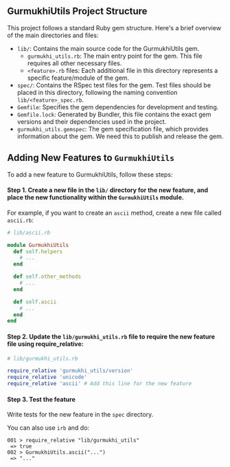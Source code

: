 ## GurmukhiUtils Project Structure

This project follows a standard Ruby gem structure. Here's a brief overview of the main directories and files:

- `lib/`: Contains the main source code for the GurmukhiUtils gem.
  - `gurmukhi_utils.rb`: The main entry point for the gem. This file requires all other necessary files.
  - `<feature>.rb` files: Each additional file in this directory represents a specific feature/module of the gem.
- `spec/`: Contains the RSpec test files for the gem. Test files should be placed in this directory, following the naming convention `lib/<feature>_spec.rb`.
- `Gemfile`: Specifies the gem dependencies for development and testing.
- `Gemfile.lock`: Generated by Bundler, this file contains the exact gem versions and their dependencies used in the project.
- `gurmukhi_utils.gemspec`: The gem specification file, which provides information about the gem. We need this to publish and release the gem.

## Adding New Features to `GurmukhiUtils`

To add a new feature to GurmukhiUtils, follow these steps:

#### Step 1. Create a new file in the `lib/` directory for the new feature, and place the new functionality within the `GurmukhiUtils` module.

For example, if you want to create an `ascii` method, create a new file called `ascii.rb`:

```ruby
# lib/ascii.rb

module GurmukhiUtils
  def self.helpers
    # ...
  end

  def self.other_methods
    # ...
  end

  def self.ascii
    # ...
  end
end
```

#### Step 2. Update the `lib/gurmukhi_utils.rb` file to require the new feature file using require_relative:

```rb
# lib/gurmukhi_utils.rb

require_relative 'gurmukhi_utils/version'
require_relative 'unicode'
require_relative 'ascii' # Add this line for the new feature
```

#### Step 3. Test the feature

Write tests for the new feature in the `spec` directory.

You can also use `irb` and do:

```
001 > require_relative "lib/gurmukhi_utils"
 => true
002 > GurmukhiUtils.ascii("...")
 => "..."
```
